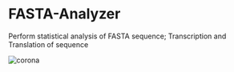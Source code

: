 # FASTA-Analyzer
Perform statistical analysis of FASTA sequence; Transcription and Translation of sequence 


![corona](https://user-images.githubusercontent.com/47896745/87849807-23290180-c909-11ea-95f7-36f475a29cf3.PNG)
